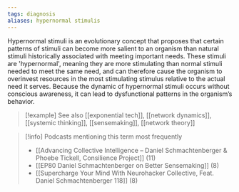 ```yaml
---
tags: diagnosis
aliases: hypernormal stimulis
---
```


Hypernormal stimuli is an evolutionary concept that proposes that certain patterns of stimuli can become more salient to an organism than natural stimuli historically associated with meeting important needs. These stimuli are 'hypernormal', meaning they are more stimulating than normal stimuli needed to meet the same need, and can therefore cause the organism to overinvest resources in the most stimulating stimulus relative to the actual need it serves. Because the dynamic of hypernormal stimuli occurs without conscious awareness, it can lead to dysfunctional patterns in the organism’s behavior.

> [!example] See also
> [[exponential tech]], [[network dynamics]], [[systemic thinking]], [[sensemaking]], [[network theory]]

> [!info] Podcasts mentioning this term most frequently
> * [[Advancing Collective Intelligence – Daniel Schmachtenberger & Phoebe Tickell, Consilience Project]] (11)
> * [[EP80 Daniel Schmachtenberger on Better Sensemaking]] (8)
> * [[Supercharge Your Mind With Neurohacker Collective, Feat. Daniel Schmachtenberger  118]] (8)